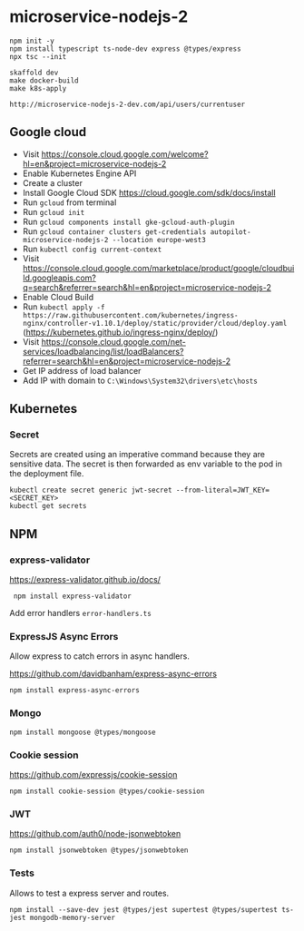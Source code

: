 # microservice-nodejs-2

```
npm init -y
npm install typescript ts-node-dev express @types/express
npx tsc --init
```

```
skaffold dev
make docker-build
make k8s-apply
```

```
http://microservice-nodejs-2-dev.com/api/users/currentuser
```

## Google cloud

- Visit https://console.cloud.google.com/welcome?hl=en&project=microservice-nodejs-2
- Enable Kubernetes Engine API
- Create a cluster
- Install Google Cloud SDK https://cloud.google.com/sdk/docs/install
- Run `gcloud` from terminal
- Run `gcloud init`
- Run `gcloud components install gke-gcloud-auth-plugin`
- Run `gcloud container clusters get-credentials autopilot-microservice-nodejs-2 --location europe-west3`
- Run `kubectl config current-context`
- Visit https://console.cloud.google.com/marketplace/product/google/cloudbuild.googleapis.com?q=search&referrer=search&hl=en&project=microservice-nodejs-2
- Enable Cloud Build
- Run `kubectl apply -f https://raw.githubusercontent.com/kubernetes/ingress-nginx/controller-v1.10.1/deploy/static/provider/cloud/deploy.yaml` (https://kubernetes.github.io/ingress-nginx/deploy/)
- Visit https://console.cloud.google.com/net-services/loadbalancing/list/loadBalancers?referrer=search&hl=en&project=microservice-nodejs-2
- Get IP address of load balancer
- Add IP with domain to `C:\Windows\System32\drivers\etc\hosts`

## Kubernetes

### Secret

Secrets are created using an imperative command because they are sensitive data.
The secret is then forwarded as env variable to the pod in the deployment file.

```
kubectl create secret generic jwt-secret --from-literal=JWT_KEY=<SECRET_KEY>
kubectl get secrets
```

## NPM

### express-validator

https://express-validator.github.io/docs/

```
 npm install express-validator
 ```

Add error handlers `error-handlers.ts`

### ExpressJS Async Errors

Allow express to catch errors in async handlers.

https://github.com/davidbanham/express-async-errors

```
npm install express-async-errors
```

### Mongo

```
npm install mongoose @types/mongoose
```

### Cookie session

https://github.com/expressjs/cookie-session

```
npm install cookie-session @types/cookie-session
```

### JWT

https://github.com/auth0/node-jsonwebtoken

```
npm install jsonwebtoken @types/jsonwebtoken
```

### Tests

Allows to test a express server and routes.

```
npm install --save-dev jest @types/jest supertest @types/supertest ts-jest mongodb-memory-server
```